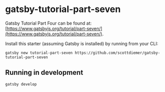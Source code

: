 # gatsby-tutorial-part-seven
Gatsby Tutorial Part Four can be found at: [https://www.gatsbyjs.org/tutorial/part-seven/](https://www.gatsbyjs.org/tutorial/part-seven/).

Install this starter (assuming Gatsby is installed) by running from your CLI:
```
gatsby new tutorial-part-seven https://github.com/scottdiemer/gatsby-tutorial-part-seven
```

## Running in development
`gatsby develop`
